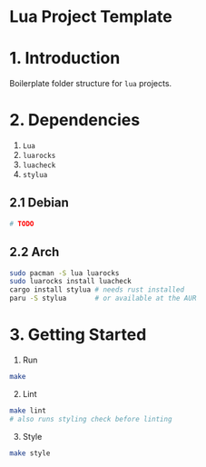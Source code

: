 # Lua Project Template

# 1. Introduction
Boilerplate folder structure for `lua` projects.

# 2. Dependencies
1. `Lua`
2. `luarocks`
3. `luacheck`
4. `stylua`

## 2.1 Debian
```sh
# TODO
```

## 2.2 Arch
```sh
sudo pacman -S lua luarocks
sudo luarocks install luacheck
cargo install stylua # needs rust installed
paru -S stylua       # or available at the AUR
```

# 3. Getting Started
1. Run
```sh
make
```

2. Lint
```sh
make lint
# also runs styling check before linting
```
3. Style
```sh
make style
```
